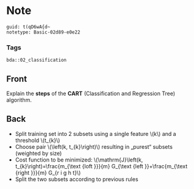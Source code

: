 # Note
```
guid: t(qD6wA{d~
notetype: Basic-02d89-e0e22
```

### Tags
```
bda::02_classification
```

## Front
Explain the <b>steps</b> of the <b>CART</b> (Classification and
Regression Tree) algorithm.

## Back
<ul>
  <li>Split training set into 2 subsets using a single feature
  \(k\) and a threshold \(t_{k}\)
  <li>Choose pair \(\left(k, t_{k}\right)\) resulting in „purest“
  subsets (weighted by size)
  <li>Cost function to be minimized: \(\mathrm{J}\left(k,
  t_{k}\right)=\frac{m_{\text {loft }}}{m} G_{\text {left
  }}+\frac{m_{\text {right }}}{m} G_{r i g h t}\)
  <li>Split the two subsets according to previous rules
</ul>
